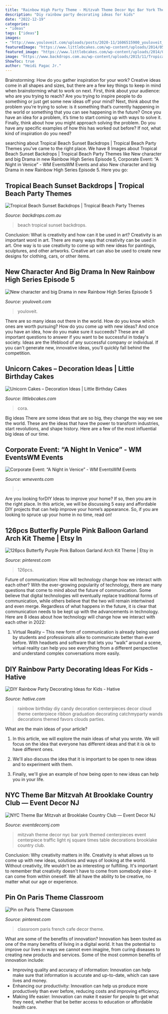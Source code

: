 ```yaml
---
title: "Rainbow High Party Theme - Mitzvah Theme Decor Nyc Bar York Themed Centerpieces Event Centerpiece Traffic Light Nj Square Times Table Decorations Brooklake Country Club"
description: "Diy rainbow party decorating ideas for kids"
date: "2022-12-19"
categories:
- "ideas"
tags: ["ideas"]
images:
- "http://www.youloveit.com/uploads/posts/2020-11/1606515900_youloveit_com_rainbow-high_animated_series_second-outfits.jpg"
featuredImage: "https://www.littlebcakes.com/wp-content/uploads/2014/05/Unicorn-Birthday-Cake-768x1024.jpg"
featured_image: "https://www.littlebcakes.com/wp-content/uploads/2014/05/Unicorn-Birthday-Cake-768x1024.jpg"
image: "https://www.backdrops.com.au/wp-content/uploads/2015/11/Tropical-Beach-Sunset-TB004-PIX1.jpg"
ShowToc: true
author: "Heidi Pagac Jr."
---
```



Brainstorming: How do you gather inspiration for your work?
Creative ideas come in all shapes and sizes, but there are a few key things to keep in mind when brainstorming what to work on next. First, think about your audience: who are you trying to reach? Are you trying to inspire people to do something or just get some new ideas off your mind? Next, think about the problem you’re trying to solve: is it something that’s currently happening in the world or something that you can see happening in the future? Once you have an idea for a problem, it’s time to start coming up with ways to solve it. Finally, think about how you might approach solving the problem. Do you have any specific examples of how this has worked out before? If not, what kind of inspiration do you need?

	

		
searching about Tropical Beach Sunset Backdrops | Tropical Beach Party Themes you've came to the right place. We have 8 Images about Tropical Beach Sunset Backdrops | Tropical Beach Party Themes like New character and big Drama in new Rainbow High Series Episode 5, Corporate Event: “A Night in Venice” - WM EventsWM Events and also New character and big Drama in new Rainbow High Series Episode 5. Here you go:
		
    
## Tropical Beach Sunset Backdrops | Tropical Beach Party Themes

<img loading=lazy src="https://www.backdrops.com.au/wp-content/uploads/2015/11/Tropical-Beach-Sunset-TB004-PIX1.jpg" onerror="this.onerror=null;this.src='https://tse1.mm.bing.net/th?id=OIP.3mkcsbB6MPn_gQwcI92m8wHaDt&amp;pid=15.1';" alt="Tropical Beach Sunset Backdrops | Tropical Beach Party Themes">

_Source: backdrops.com.au_

>beach tropical sunset backdrops. 

	

Conclusion: What is creativity and how can it be used in art?
Creativity is an important word in art. There are many ways that creativity can be used in art. One way is to use creativity to come up with new ideas for paintings, sculptures, and other artworks. Creative art can also be used to create new designs for clothing, cars, or other items.

    
## New Character And Big Drama In New Rainbow High Series Episode 5

<img loading=lazy src="http://www.youloveit.com/uploads/posts/2020-11/1606515900_youloveit_com_rainbow-high_animated_series_second-outfits.jpg" onerror="this.onerror=null;this.src='https://tse3.mm.bing.net/th?id=OIP.shkaXQkjZk0bo-iqcOngowHaEK&amp;pid=15.1';" alt="New character and big Drama in new Rainbow High Series Episode 5">

_Source: youloveit.com_

>youloveit. 

	

There are so many ideas out there in the world. How do you know which ones are worth pursuing? How do you come up with new ideas? And once you have an idea, how do you make sure it succeeds? These are all important questions to answer if you want to be successful in today's society. Ideas are the lifeblood of any successful company or individual. If you can't generate new, innovative ideas, you'll quickly fall behind the competition.

    
## Unicorn Cakes – Decoration Ideas | Little Birthday Cakes

<img loading=lazy src="https://www.littlebcakes.com/wp-content/uploads/2014/05/Unicorn-Birthday-Cake-768x1024.jpg" onerror="this.onerror=null;this.src='https://tse2.mm.bing.net/th?id=OIP.xy5nFYeoJLBySGY8s2klBQHaJ4&amp;pid=15.1';" alt="Unicorn Cakes – Decoration Ideas | Little Birthday Cakes">

_Source: littlebcakes.com_

>cora. 

	

Big ideas
There are some ideas that are so big, they change the way we see the world. These are the ideas that have the power to transform industries, start revolutions, and shape history. Here are a few of the most influential big ideas of our time.

    
## Corporate Event: “A Night In Venice” - WM EventsWM Events

<img loading=lazy src="https://wmevents.com/wp-content/uploads/2013/01/WBT_1788-1024x681-1.jpg" onerror="this.onerror=null;this.src='https://tse4.mm.bing.net/th?id=OIP.gIPDtvxO6M-Gt777JWCYcwHaE7&amp;pid=15.1';" alt="Corporate Event: “A Night in Venice” - WM EventsWM Events">

_Source: wmevents.com_

>. 

	

Are you looking forDIY Ideas to improve your home? If so, then you are in the right place. In this article, we will be discussing 5 easy and affordable DIY projects that can help improve your home’s appearance. So, if you are looking to spruce up your home in no time, read on!

    
## 126pcs Butterfly Purple Pink Balloon Garland Arch Kit Theme | Etsy In

<img loading=lazy src="https://i.pinimg.com/736x/15/0c/ac/150cacd0761a42ebb2c89e2203a90081.jpg" onerror="this.onerror=null;this.src='https://tse4.mm.bing.net/th?id=OIP.sku7cdngCWoNO_wWEJlsywHaJ3&amp;pid=15.1';" alt="126pcs Butterfly Purple Pink Balloon Garland Arch Kit Theme | Etsy in">

_Source: pinterest.com_

>126pcs. 

	

Future of communication: How will technology change how we interact with each other?
With the ever-growing popularity of technology, there are many questions that come to mind about the future of communication. Some believe that digital technologies will eventually replace traditional forms of communication, while others believe that the two will remain intertwined and even merge. Regardless of what happens in the future, it is clear that communication needs to be kept up with the advancements in technology. Here are 8 ideas about how technology will change how we interact with each other in 2022: 
1. Virtual Reality – This new form of communication is already being used by students and professionals alike to communicate better than ever before. With headsets and software that lets you “walk” around a scene, virtual reality can help you see everything from a different perspective and understand complex conversations more easily. 


    
## DIY Rainbow Party Decorating Ideas For Kids - Hative

<img loading=lazy src="https://hative.com/wp-content/uploads/2014/11/diy-rainbow-party-decorating-ideas/4-candy-decoration.jpg" onerror="this.onerror=null;this.src='https://tse3.mm.bing.net/th?id=OIP.GfTxgQhCKywEmuWykiSTCAHaLG&amp;pid=15.1';" alt="DIY Rainbow Party Decorating Ideas for Kids - Hative">

_Source: hative.com_

>rainbow birthday diy candy decoration centerpieces decor cloud theme centerpiece ribbon graduation decorating catchmyparty wands decorations themed favors clouds parties. 

	

What are the main ideas of your article?
1. In this article, we will explore the main ideas of what you wrote. We will focus on the idea that everyone has different ideas and that it is ok to have different ones.
2. We'll also discuss the idea that it is important to be open to new ideas and to experiment with them.

3. Finally, we'll give an example of how being open to new ideas can help you in your life.

    
## NYC Theme Bar Mitzvah At Brooklake Country Club — Event Decor NJ

<img loading=lazy src="https://static1.squarespace.com/static/51253a31e4b0bf0fe1deab32/t/5130eaade4b0211fabbd3196/1362160302407/NYC+Theme+Mitzvah+Decor+Centerpiece+Times+Square+Traffic+Light+NJ.jpg" onerror="this.onerror=null;this.src='https://tse2.mm.bing.net/th?id=OIP.ddh_KiI3H69o-I432IKGeQHaJ4&amp;pid=15.1';" alt="NYC Theme Bar Mitzvah at Brooklake Country Club — Event Decor NJ">

_Source: eventdecornj.com_

>mitzvah theme decor nyc bar york themed centerpieces event centerpiece traffic light nj square times table decorations brooklake country club. 

	

Conclusion: Why creativity matters in life.
Creativity is what allows us to come up with new ideas, solutions and ways of looking at the world. Without creativity, life wouldn't be as interesting or fulfilling. It's important to remember that creativity doesn't have to come from somebody else- it can come from within oneself. We all have the ability to be creative, no matter what our age or experience.

    
## Pin On Paris Theme Classroom

<img loading=lazy src="https://i.pinimg.com/736x/a0/10/71/a01071df45623f34097111a9f8528e31.jpg" onerror="this.onerror=null;this.src='https://tse4.mm.bing.net/th?id=OIP.Bnj_TwxZyelC5HsZidpovwHaJ3&amp;pid=15.1';" alt="Pin on Paris Theme Classroom">

_Source: pinterest.com_

>classroom paris french cafe decor theme. 

	

What are some of the benefits of innovation?
Innovation has been touted as one of the many benefits of living in a digital world. It has the potential to improve our lives in ways we cannot even imagine, from curing diseases to creating new products and services. Some of the most common benefits of innovation include: 
- Improving quality and accuracy of information: Innovation can help make sure that information is accurate and up-to-date, which can save lives and money. 
- Enhancing our productivity: Innovation can help us produce more productively than ever before, reducing costs and improving efficiency. 
- Making life easier: Innovation can make it easier for people to get what they need, whether that be better access to education or affordable health care.

